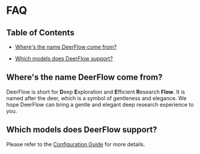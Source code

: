 # FAQ

## Table of Contents

- [Where's the name DeerFlow come from?](#wheres-the-name-deerflow-come-from)

- [Which models does DeerFlow support?](#which-models-does-deerflow-support)

## Where's the name DeerFlow come from?

DeerFlow is short for **D**eep **E**xploration and **E**fficient **R**esearch **Flow**. It is named after the deer, which is a symbol of gentleness and elegance. We hope DeerFlow can bring a gentle and elegant deep research experience to you.

## Which models does DeerFlow support?

Please refer to the [Configuration Guide](configuration_guide.md) for more details.
